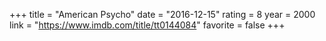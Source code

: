 +++
title = "American Psycho"
date = "2016-12-15"
rating = 8
year = 2000
link = "https://www.imdb.com/title/tt0144084"
favorite = false
+++
